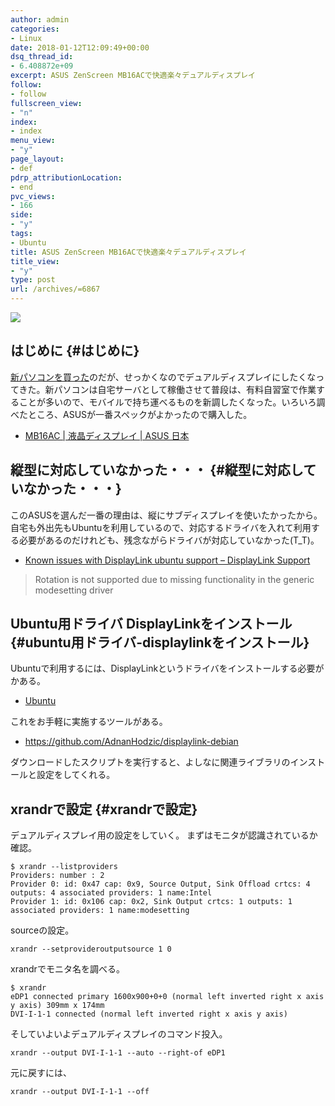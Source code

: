 ```yaml
---
author: admin
categories:
- Linux
date: 2018-01-12T12:09:49+00:00
dsq_thread_id:
- 6.408872e+09
excerpt: ASUS ZenScreen MB16ACで快適楽々デュアルディスプレイ
follow:
- follow
fullscreen_view:
- "n"
index:
- index
menu_view:
- "y"
page_layout:
- def
pdrp_attributionLocation:
- end
pvc_views:
- 166
side:
- "y"
tags:
- Ubuntu
title: ASUS ZenScreen MB16ACで快適楽々デュアルディスプレイ
title_view:
- "y"
type: post
url: /archives/=6867
---
```


![][1]

## はじめに {#はじめに}

[新パソコンを買った][2]のだが、せっかくなのでデュアルディスプレイにしたくなってきた。新パソコンは自宅サーバとして稼働させて普段は、有料自習室で作業することが多いので、モバイルで持ち運べるものを新調したくなった。いろいろ調べたところ、ASUSが一番スペックがよかったので購入した。

  * [MB16AC | 液晶ディスプレイ | ASUS 日本][3]

## 縦型に対応していなかった・・・ {#縦型に対応していなかった・・・}

このASUSを選んだ一番の理由は、縦にサブディスプレイを使いたかったから。自宅も外出先もUbuntuを利用しているので、対応するドライバを入れて利用する必要があるのだけれども、残念ながらドライバが対応していなかった(T_T)。

  * [Known issues with DisplayLink ubuntu support – DisplayLink Support][4]

> Rotation is not supported due to missing functionality in the generic modesetting driver

## Ubuntu用ドライバ DisplayLinkをインストール {#ubuntu用ドライバ-displaylinkをインストール}

Ubuntuで利用するには、DisplayLinkというドライバをインストールする必要がかある。

  * [Ubuntu][5]

これをお手軽に実施するツールがある。

  * <https://github.com/AdnanHodzic/displaylink-debian>

ダウンロードしたスクリプトを実行すると、よしなに関連ライブラリのインストールと設定をしてくれる。

## xrandrで設定 {#xrandrで設定}

デュアルディスプレイ用の設定をしていく。 まずはモニタが認識されているか確認。

    $ xrandr --listproviders
    Providers: number : 2
    Provider 0: id: 0x47 cap: 0x9, Source Output, Sink Offload crtcs: 4 outputs: 4 associated providers: 1 name:Intel
    Provider 1: id: 0x106 cap: 0x2, Sink Output crtcs: 1 outputs: 1 associated providers: 1 name:modesetting
    

sourceの設定。

    xrandr --setprovideroutputsource 1 0
    

xrandrでモニタ名を調べる。

    $ xrandr
    eDP1 connected primary 1600x900+0+0 (normal left inverted right x axis y axis) 309mm x 174mm
    DVI-I-1-1 connected (normal left inverted right x axis y axis)
    

そしていよいよデュアルディスプレイのコマンド投入。

    xrandr --output DVI-I-1-1 --auto --right-of eDP1
    

元に戻すには、

    xrandr --output DVI-I-1-1 --off

 [1]: https://lh3.googleusercontent.com/Oek38j_1BaO1dzViCrq5cau505pZWGGoC_kZp_8zl3CpwirgPOK8e5_5OhKjPWJXjKgZqX2Jep1gPkOm79YqDuc18SayyU9rVv83G2YSoCN97msi4mmuoQXZEs_stbWLfivVqkrJcgrOyC14_nigYdouwvxxkolY0w_zUtxi0FIniI74zHliqYENyiSLFSScLmU7uDUGkHF-f5bHnPJ2knPeKwtJu_S30pJhczkoy9ngBPWuNSOsRPtk5wAHjzQP7QFN9tXrHw3EQGu9-wzzd5zjo2zOCIFmRM1-CHqiSCcThvNfBPXmsCfE51ipVZgJYFpQi_Va2AwDh9ibbKTBZqF9kvwY95ijjXPiwuVwMjfYDNBbPsSOv6EtlYOu7oeBKDZu7nq2kUJ52bocnAj2Cp4jIsAfUT3a4VCXpswWzbNJ9G08gFwHYA4LO5UcASkh4LP9f9IAaLAk_vbk69nH94Xf9JiWXuhgLJY12cJAVVRGeREx7cqEYJlmR3BLgvkVnlEuoaHvlS9NCyXFAwC-tZNgGNCRa9GGUEaE_-FNFmzBf-XTjSyueb5Mf6dDyNyOlkEyItezBieeGNuhKqs1b0kW_BgzbLJYt52NT3E=w1222-h916-no
 [2]: http://futurismo.biz/archives/6850
 [3]: https://www.asus.com/jp/Monitors/MB16AC/
 [4]: http://support.displaylink.com/knowledgebase/articles/641668-known-issues-with-displaylink-ubuntu-support
 [5]: http://www.displaylink.com/downloads/ubuntu